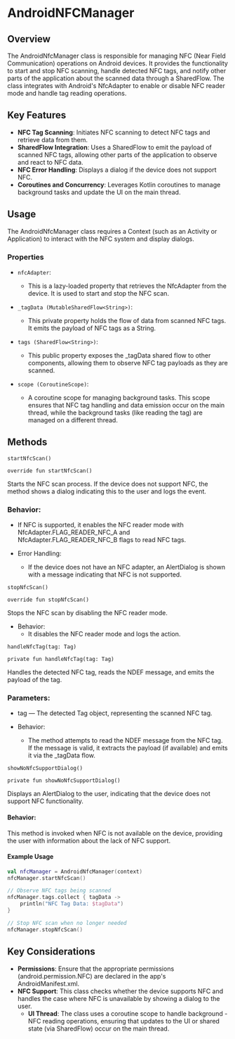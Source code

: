 # AndroidNFCManager
## Overview
The AndroidNfcManager class is responsible for managing NFC (Near Field Communication) operations on Android devices. It provides the functionality to start and stop NFC scanning, handle detected NFC tags, and notify other parts of the application about the scanned data through a SharedFlow. The class integrates with Android's NfcAdapter to enable or disable NFC reader mode and handle tag reading operations.
## Key Features
- **NFC Tag Scanning**: Initiates NFC scanning to detect NFC tags and retrieve data from them.
- **SharedFlow Integration**: Uses a SharedFlow to emit the payload of scanned NFC tags, allowing other parts of the application to observe and react to NFC data.
- **NFC Error Handling**: Displays a dialog if the device does not support NFC.
- **Coroutines and Concurrency**: Leverages Kotlin coroutines to manage background tasks and update the UI on the main thread.

## Usage
The AndroidNfcManager class requires a Context (such as an Activity or Application) to interact with the NFC system and display dialogs.
### Properties
- `nfcAdapter`:
    - This is a lazy-loaded property that retrieves the NfcAdapter from the device. It is used to start and stop the NFC scan.

- `_tagData (MutableSharedFlow<String>)`:
    - This private property holds the flow of data from scanned NFC tags. It emits the payload of NFC tags as a String.

- `tags (SharedFlow<String>)`:
    - This public property exposes the _tagData shared flow to other components, allowing them to observe NFC tag payloads as they are scanned.

- `scope (CoroutineScope)`:
    - A coroutine scope for managing background tasks. This scope ensures that NFC tag handling and data emission occur on the main thread, while the background tasks (like reading the tag) are managed on a different thread.

## Methods
`startNfcScan()`

`override fun startNfcScan()`

Starts the NFC scan process. If the device does not support NFC, the method shows a dialog indicating this to the user and logs the event.

### Behavior:
- If NFC is supported, it enables the NFC reader mode with NfcAdapter.FLAG_READER_NFC_A and NfcAdapter.FLAG_READER_NFC_B flags to read NFC tags.

- Error Handling:
    - If the device does not have an NFC adapter, an AlertDialog is shown with a message indicating that NFC is not supported.

`stopNfcScan()`

`override fun stopNfcScan()`

Stops the NFC scan by disabling the NFC reader mode.
- Behavior:
   - It disables the NFC reader mode and logs the action.

`handleNfcTag(tag: Tag)`

`private fun handleNfcTag(tag: Tag)`

Handles the detected NFC tag, reads the NDEF message, and emits the payload of the tag.

### Parameters:
- tag — The detected Tag object, representing the scanned NFC tag.

- Behavior:
    - The method attempts to read the NDEF message from the NFC tag. If the message is valid, it extracts the payload (if available) and emits it via the _tagData flow.

`showNoNfcSupportDialog()`

`private fun showNoNfcSupportDialog()`

Displays an AlertDialog to the user, indicating that the device does not support NFC functionality.

#### Behavior:
This method is invoked when NFC is not available on the device, providing the user with information about the lack of NFC support.

#### Example Usage
```kotlin
val nfcManager = AndroidNfcManager(context)
nfcManager.startNfcScan()

// Observe NFC tags being scanned
nfcManager.tags.collect { tagData ->
    println("NFC Tag Data: $tagData")
}

// Stop NFC scan when no longer needed
nfcManager.stopNfcScan()
```

## Key Considerations
- **Permissions**: Ensure that the appropriate permissions (android.permission.NFC) are declared in the app's AndroidManifest.xml.
- **NFC Support**: This class checks whether the device supports NFC and handles the case where NFC is unavailable by showing a dialog to the user.
    - **UI Thread**: The class uses a coroutine scope to handle background - NFC reading operations, ensuring that updates to the UI or shared state (via SharedFlow) occur on the main thread.
